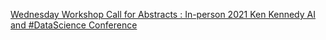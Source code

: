 [Wednesday Workshop Call for Abstracts : In-person   2021 Ken Kennedy AI and #DataScience Conference](https://qi.tc/qi/118467)